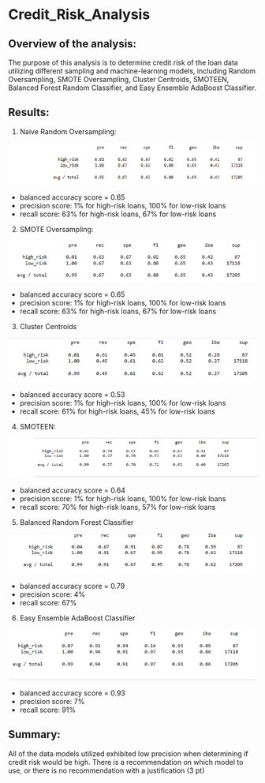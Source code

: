 # Credit_Risk_Analysis

## Overview of the analysis: 
  The purpose of this analysis is to determine credit risk of the loan data utilizing different sampling and machine-learning models, including Random Oversampling, SMOTE Oversampling, Cluster Centroids, SMOTEEN, Balanced Forest Random Classifier, and Easy Ensemble AdaBoost Classifier.  

## Results: 

1) Naive Random Oversampling:

![Naive Random Oversampling](Resources/Naive_Random_Oversampling.png)
  
  * balanced accuracy score = 0.65
  * precision score: 1% for high-risk loans, 100% for low-risk loans
  * recall score: 63% for high-risk loans, 67% for low-risk loans

2) SMOTE Oversampling:

![SMOTE Oversampling](Resources/SMOTE_Oversampling.png)

  * balanced accuracy score = 0.65
  * precision score: 1% for high-risk loans, 100% for low-risk loans
  * recall score: 63% for high-risk loans, 67% for low-risk loans
 
3) Cluster Centroids

![Cluster Centroids](Resources/Cluster_Centroids.png)

  * balanced accuracy score = 0.53
  * precision score: 1% for high-risk loans, 100% for low-risk loans
  * recall score: 61% for high-risk loans, 45% for low-risk loans

4) SMOTEEN:

![SMOTEEN](Resources/SMOTEEN.png)

  * balanced accuracy score = 0.64
  * precision score: 1% for high-risk loans, 100% for low-risk loans
  * recall score: 70% for high-risk loans, 57% for low-risk loans

5) Balanced Random Forest Classifier

![Balanced Random Forest Classifier](Resources/Balanced_Random_Forest_Classifier.png)

  * balanced accuracy score = 0.79
  * precision score: 4%
  * recall score: 67%

6) Easy Ensemble AdaBoost Classifier

![Easy Ensemble AdaBoost Classifier](Resources/Easy_Ensemble_AdaBoost_Classifier.png)

  * balanced accuracy score = 0.93
  * precision score: 7%
  * recall score: 91%
## Summary:
  All of the data models utilized exhibited low precision when determining if credit risk would be high. 
There is a recommendation on which model to use, or there is no recommendation with a justification (3 pt)
  
